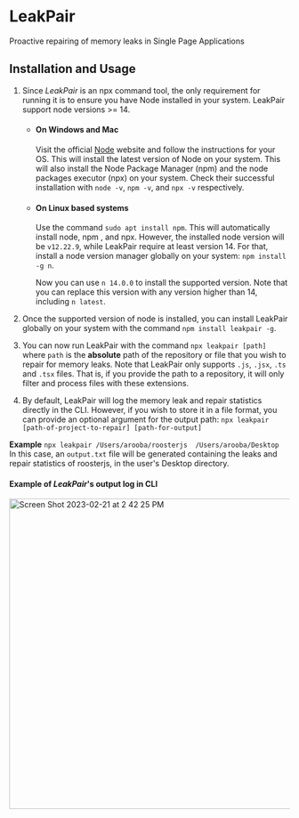 # LeakPair
Proactive repairing of memory leaks in Single Page Applications

## Installation and Usage

1. Since *LeakPair* is an npx command tool, the only requirement for running it is to ensure you have Node installed in your system. LeakPair support node versions >= 14.
 
     - #### On Windows and Mac
        Visit the official [Node](https://nodejs.org/en/download/) website and follow the instructions for your OS. This will install the latest version of Node on your system. This will also install the Node Package Manager (npm) and the node packages executor (npx) on your system. Check their successful installation with `node -v`, `npm -v`, and `npx -v` respectively.
 
    - #### On Linux based systems
      Use the command `sudo apt install npm`. This will automatically install node, npm , and npx. However, the installed node version will be `v12.22.9`, while LeakPair require at least version 14. For that, install a node version manager globally on your system: `npm install -g n`. 

      Now you can use `n 14.0.0` to install the supported version. Note that you can replace this version with any version higher than 14,  including `n latest`.&nbsp;

2. Once the supported version of node is installed, you can install LeakPair globally on your system with the command `npm install leakpair -g`.

3. You can now run LeakPair with the command `npx leakpair [path]` where `path` is the **absolute** path of the repository or file that you wish to repair for memory leaks. Note that LeakPair only supports `.js`, `.jsx`, `.ts` and `.tsx` files. That is, if you provide the path to a repository, it will only filter and process files with these extensions.

4. By default, LeakPair will log the memory leak and repair statistics directly in the CLI. However, if you wish to store it in a file format, you can provide an optional argument for the output path: `npx leakpair [path-of-project-to-repair] [path-for-output]`

**Example** `npx leakpair /Users/arooba/roosterjs  /Users/arooba/Desktop`
<br />
In this case, an `output.txt` file will be generated containing the leaks and repair statistics of roosterjs, in the user's Desktop directory.

#### Example of *LeakPair*'s output log in CLI
<img width="558" alt="Screen Shot 2023-02-21 at 2 42 25 PM" src="https://user-images.githubusercontent.com/56495631/220257699-400404de-0402-4375-9f6d-29e68d9975ad.png">
